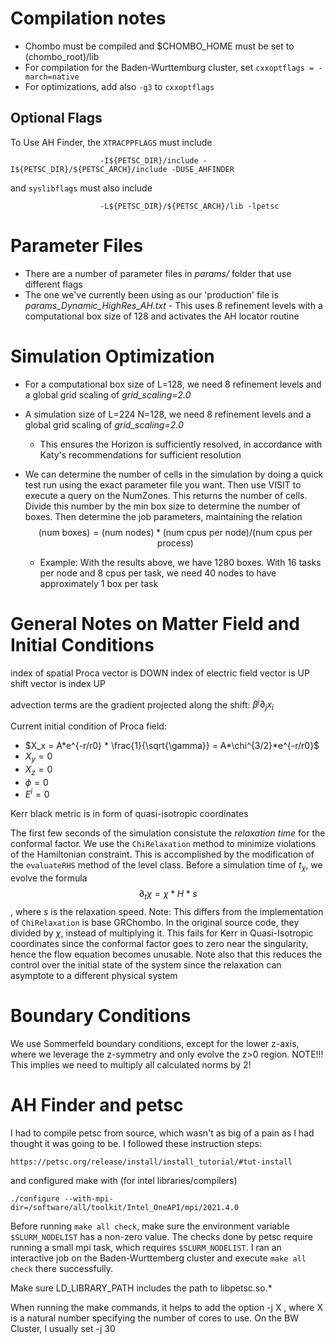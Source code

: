 
# Compilation notes

 - Chombo must be compiled and $CHOMBO_HOME must be set to (chombo_root)/lib
 - For compilation for the Baden-Wurttemburg cluster, set ```cxxoptflags = -march=native```
 - For optimizations, add also ```-g3``` to ```cxxoptflags```

## Optional Flags
To Use AH Finder, the ```XTRACPPFLAGS``` must include

```
                    -I${PETSC_DIR}/include -I${PETSC_DIR}/${PETSC_ARCH}/include -DUSE_AHFINDER
``` 
and ```syslibflags``` must also include 
```
                    -L${PETSC_DIR}/${PETSC_ARCH}/lib -lpetsc
```



# Parameter Files 

 - There are a number of parameter files in *params/* folder that use different flags
 - The one we've currently been using as our 'production' file is *params_Dynamic_HighRes_AH.txt*
        - This uses 8 refinement levels with a computational box size of 128 and activates the AH locator routine




# Simulation Optimization

- For a computational box size of L=128, we need 8 refinement levels and a global grid scaling of *grid_scaling=2.0*
- A simulation size of L=224 N=128, we need 8 refinement levels and a global grid scaling of *grid_scaling=2.0* 
        
    - This ensures the Horizon is sufficiently resolved, in accordance with Katy's recommendations for sufficient resolution

 
 - We can determine the number of cells in the simulation by doing a quick test run using the exact parameter file you want. 
            Then use VISIT to execute a query on the NumZones. This returns the number of cells. Divide this number by the min box size
            to determine the number of boxes. Then determine the job parameters, maintaining the relation $$(\text{num boxes}) = (\text{num nodes}) * (\text{num cpus per node}) / (\text{num cpus per process})$$

    - Example: With the results above, we have 1280 boxes. With 16 tasks per node and 8 cpus per task, we need 40 nodes to have approximately
                                1 box per task






# General Notes on Matter Field and Initial Conditions

index of spatial Proca vector is DOWN
index of electric field vector is UP
shift vector is index UP

advection terms are the gradient projected along the shift: $\beta^j \partial_j x_i$


Current initial condition of Proca field:
- $X_x = A*e^{-r/r0} * \frac{1}{\sqrt{\gamma}} = A*\chi^{3/2}*e^{-r/r0}$
- $X_y = 0$
- $X_z = 0$
- $\phi = 0$
- $E^i = 0$

Kerr black metric is in form of quasi-isotropic coordinates

The first few seconds of the simulation consistute the *relaxation time* for the conformal factor. We use the ```ChiRelaxation``` method to minimize violations of the Hamiltonian constraint. This is accomplished by the modification of the ```evaluateRHS``` method of the level class. Before a simulation time of $t_{\chi}$, we evolve the formula $$\partial_t \chi = \chi*H*s$$, where $s$ is the relaxation speed. Note: This differs from the implementation of ```ChiRelaxation``` is base GRChombo. In the original source code, they divided by $\chi$, instead of multiplying it. This fails for Kerr in Quasi-Isotropic coordinates since the conformal factor goes to zero near the singularity, hence the flow equation becomes unusable. 
Note also that this reduces the control over the initial state of the system since the relaxation can asymptote to a different physical system


# Boundary Conditions
We use Sommerfeld boundary conditions, except for the lower z-axis, where we leverage the z-symmetry and only evolve the z>0 region. NOTE!!! This implies we need to multiply all calculated norms by 2!

# AH Finder and petsc

I had to compile petsc from source, which wasn't as big of a pain as I had thought it was going to be. I followed these instruction steps:

```
https://petsc.org/release/install/install_tutorial/#tut-install
```
and configured make with (for intel libraries/compilers)

```
./configure --with-mpi-dir=/software/all/toolkit/Intel_OneAPI/mpi/2021.4.0
```
Before running ```make all check```, make sure the environment variable ```$SLURM_NODELIST``` has a non-zero value. The checks done by petsc require running a small mpi task, which requires ```$SLURM_NODELIST```. I ran an interactive job on the Baden-Wurttemberg cluster and execute ```make all check``` there successfully.

Make sure LD_LIBRARY_PATH includes the path to libpetsc.so.*

When running the make commands, it helps to add the option -j X , where X is a natural number specifying the number of cores to use. On the BW Cluster, I usually set -j 30
